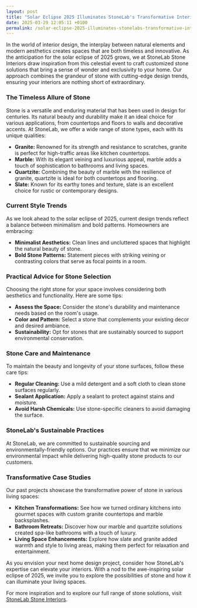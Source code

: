 ```yaml
---
layout: post
title: "Solar Eclipse 2025 Illuminates StoneLab's Transformative Interiors"
date: 2025-03-29 12:05:11 +0100
permalink: /solar-eclipse-2025-illuminates-stonelabs-transformative-interiors/
---
```



In the world of interior design, the interplay between natural elements and modern aesthetics creates spaces that are both timeless and innovative. As the anticipation for the solar eclipse of 2025 grows, we at StoneLab Stone Interiors draw inspiration from this celestial event to craft customized stone solutions that bring a sense of wonder and exclusivity to your home. Our approach combines the grandeur of stone with cutting-edge design trends, ensuring your interiors are nothing short of extraordinary.

### The Timeless Allure of Stone

Stone is a versatile and enduring material that has been used in design for centuries. Its natural beauty and durability make it an ideal choice for various applications, from countertops and floors to walls and decorative accents. At StoneLab, we offer a wide range of stone types, each with its unique qualities:

- **Granite:** Renowned for its strength and resistance to scratches, granite is perfect for high-traffic areas like kitchen countertops.
- **Marble:** With its elegant veining and luxurious appeal, marble adds a touch of sophistication to bathrooms and living spaces.
- **Quartzite:** Combining the beauty of marble with the resilience of granite, quartzite is ideal for both countertops and flooring.
- **Slate:** Known for its earthy tones and texture, slate is an excellent choice for rustic or contemporary designs.

### Current Style Trends

As we look ahead to the solar eclipse of 2025, current design trends reflect a balance between minimalism and bold patterns. Homeowners are embracing:

- **Minimalist Aesthetics:** Clean lines and uncluttered spaces that highlight the natural beauty of stone.
- **Bold Stone Patterns:** Statement pieces with striking veining or contrasting colors that serve as focal points in a room.

### Practical Advice for Stone Selection

Choosing the right stone for your space involves considering both aesthetics and functionality. Here are some tips:

- **Assess the Space:** Consider the stone's durability and maintenance needs based on the room's usage.
- **Color and Pattern:** Select a stone that complements your existing decor and desired ambiance.
- **Sustainability:** Opt for stones that are sustainably sourced to support environmental conservation.

### Stone Care and Maintenance

To maintain the beauty and longevity of your stone surfaces, follow these care tips:

- **Regular Cleaning:** Use a mild detergent and a soft cloth to clean stone surfaces regularly.
- **Sealant Application:** Apply a sealant to protect against stains and moisture.
- **Avoid Harsh Chemicals:** Use stone-specific cleaners to avoid damaging the surface.

### StoneLab's Sustainable Practices

At StoneLab, we are committed to sustainable sourcing and environmentally-friendly options. Our practices ensure that we minimize our environmental impact while delivering high-quality stone products to our customers.

### Transformative Case Studies

Our past projects showcase the transformative power of stone in various living spaces:

- **Kitchen Transformations:** See how we turned ordinary kitchens into gourmet spaces with custom granite countertops and marble backsplashes.
- **Bathroom Retreats:** Discover how our marble and quartzite solutions created spa-like bathrooms with a touch of luxury.
- **Living Space Enhancements:** Explore how slate and granite added warmth and style to living areas, making them perfect for relaxation and entertainment.

As you envision your next home design project, consider how StoneLab's expertise can elevate your interiors. With a nod to the awe-inspiring solar eclipse of 2025, we invite you to explore the possibilities of stone and how it can illuminate your living spaces.

For more inspiration and to explore our full range of stone solutions, visit [StoneLab Stone Interiors](https://stonelab.se).